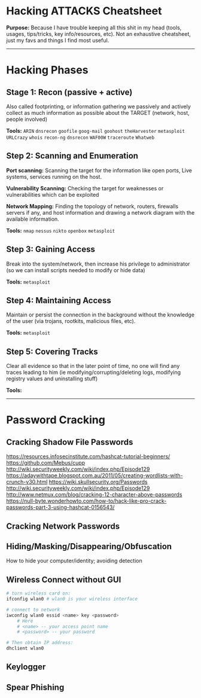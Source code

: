 # Hacking ATTACKS Cheatsheet

**Purpose:** Because I have trouble keeping all this shit in my head (tools, usages, tips/tricks, key info/resources, etc). Not an exhaustive cheatsheet, just my favs and things I find most useful.

---

# Hacking Phases

## Stage 1: Recon (passive + active)

Also called footprinting, or information gathering we passively and actively collect as much information as possible about the TARGET (network, host, people involved)

**Tools:**
`ARIN`
`dnsrecon`
`goofile`
`goog-mail`
`goohost`
`theHarvester`
`metasploit`
`URLCrazy`
`whois`
`recon-ng`
`dnsrecon`
`WAF00W`
`traceroute`
`Whatweb`

## Step 2: Scanning and Enumeration

**Port scanning:** Scanning the target for the information like open ports, Live systems, services running on the host.

**Vulnerability Scanning:** Checking the target for weaknesses or vulnerabilities which can be exploited

**Network Mapping:** Finding the topology of network, routers, firewalls servers if any, and host information and drawing a network diagram with the available information.

**Tools:**
`nmap`
`nessus`
`nikto`
`openbox`
`metasploit`

## Step 3: Gaining Access

Break into the system/network, then increase his privilege to administrator (so we can install scripts needed to modify or hide data)

**Tools:**
`metasploit`

## Step 4: Maintaining Access

Maintain or persist the connection in the background without the knowledge of the user (via trojans, rootkits, malicious files, etc).

**Tools:**
`metasploit`

## Step 5: Covering Tracks

Clear all evidence so that in the later point of time, no one will find any traces leading to him (ie modifying/corrupting/deleting logs, modifying registry values and uninstalling stuff)

**Tools:**

---

# Password Cracking

## Cracking Shadow File Passwords

https://resources.infosecinstitute.com/hashcat-tutorial-beginners/
https://github.com/Mebus/cupp
http://wiki.securityweekly.com/wiki/index.php/Episode129
https://adaywithtape.blogspot.com.au/2011/05/creating-wordlists-with-crunch-v30.html
https://wiki.skullsecurity.org/Passwords
http://wiki.securityweekly.com/wiki/index.php/Episode129
http://www.netmux.com/blog/cracking-12-character-above-passwords
https://null-byte.wonderhowto.com/how-to/hack-like-pro-crack-passwords-part-3-using-hashcat-0156543/

## Cracking Network Passwords

## Hiding/Masking/Disappearing/Obfuscation
How to hide your computer/identity; avoiding detection

## Wireless Connect without GUI
```bash
# turn wireless card on:
ifconfig wlan0 # wlan0 is your wireless interface

# connect to network
iwconfig wlan0 essid <name> key <password>
    # Here
    # <name> -- your access point name
    # <password> -- your password

# Then obtain IP address:
dhclient wlan0
```

## Keylogger

## Spear Phishing
